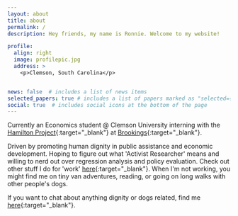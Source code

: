 ```yaml
---
layout: about
title: about
permalink: /
description: Hey friends, my name is Ronnie. Welcome to my website!

profile:
  align: right
  image: profilepic.jpg
  address: >
    <p>Clemson, South Carolina</p>


news: false  # includes a list of news items
selected_papers: true # includes a list of papers marked as "selected={true}"
social: true  # includes social icons at the bottom of the page
---
```


 Currently an Economics student @ Clemson University interning with the [Hamilton Project](https://www.hamiltonproject.org/){:target="\_blank"} at [Brookings](https://www.brookings.edu/){:target="\_blank"}.

Driven by promoting human dignity in public assistance and economic development. Hoping to figure out what 'Activist Researcher' means and willing to nerd out over regression analysis and policy evaluation. Check out other stuff I do for 'work' [here](https://www.linkedin.com/in/ronnie-clevenstine-47021b176/){:target="\_blank"}. When I'm not working, you might find me on tiny van adventures, reading, or going on long walks with other people's dogs.

If you want to chat about anything dignity or dogs related, find me [here](mailto:vcleven@clemson.edu){:target="\_blank"}. 
